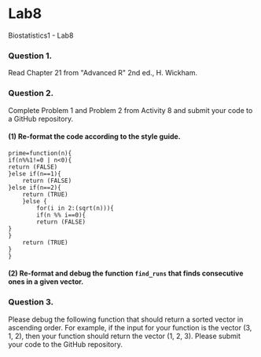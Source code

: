 # Lab8
Biostatistics1 - Lab8

### Question 1. 
Read Chapter 21 from "Advanced R" 2nd ed., H. Wickham.

### Question 2.
Complete Problem 1 and Problem 2 from Activity 8 and submit your code to a GitHub repository.

#### (1) Re-format the code according to the style guide.

```{r}
prime=function(n){ 
if(n%%1!=0 | n<0){ 
return (FALSE)
}else if(n==1){
    return (FALSE)
}else if(n==2){
    return (TRUE)
    }else {
        for(i in 2:(sqrt(n))){
        if(n %% i==0){
        return (FALSE)
}
}
    return (TRUE)
}
}
```

#### (2) Re-format and debug the function `find_runs` that finds consecutive ones in a given vector.

### Question 3.
Please debug the following function that should return a sorted vector in ascending order. For example, if the input for your function is the vector (3, 1, 2), then your function should return the vector (1, 2, 3). Please submit your code to the GitHub repository.
